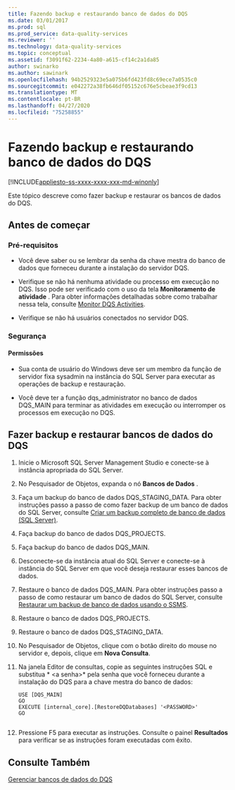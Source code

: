 ```yaml
---
title: Fazendo backup e restaurando banco de dados do DQS
ms.date: 03/01/2017
ms.prod: sql
ms.prod_service: data-quality-services
ms.reviewer: ''
ms.technology: data-quality-services
ms.topic: conceptual
ms.assetid: f3091f62-2234-4a80-a615-cf14c2a1da85
author: swinarko
ms.author: sawinark
ms.openlocfilehash: 94b2529323e5a075b6fd423fd8c69ece7a0535c0
ms.sourcegitcommit: e042272a38fb646df05152c676e5cbeae3f9cd13
ms.translationtype: MT
ms.contentlocale: pt-BR
ms.lasthandoff: 04/27/2020
ms.locfileid: "75258855"
---
```

# <a name="backing-up-and-restoring-dqs-databases"></a>Fazendo backup e restaurando banco de dados do DQS

[!INCLUDE[appliesto-ss-xxxx-xxxx-xxx-md-winonly](../includes/appliesto-ss-xxxx-xxxx-xxx-md-winonly.md)]

  Este tópico descreve como fazer backup e restaurar os bancos de dados do DQS.  
  
##  <a name="before-you-begin"></a><a name="BeforeYouBegin"></a> Antes de começar  
  
###  <a name="prerequisites"></a><a name="Prerequisites"></a> Pré-requisitos  
  
-   Você deve saber ou se lembrar da senha da chave mestra do banco de dados que forneceu durante a instalação do servidor DQS.  
  
-   Verifique se não há nenhuma atividade ou processo em execução no DQS. Isso pode ser verificado com o uso da tela **Monitoramento de atividade** . Para obter informações detalhadas sobre como trabalhar nessa tela, consulte [Monitor DQS Activities](../data-quality-services/monitor-dqs-activities.md).  
  
-   Verifique se não há usuários conectados no servidor DQS.  
  
###  <a name="security"></a><a name="Security"></a> Segurança  
  
####  <a name="permissions"></a><a name="Permissions"></a> Permissões  
  
-   Sua conta de usuário do Windows deve ser um membro da função de servidor fixa sysadmin na instância do SQL Server para executar as operações de backup e restauração.  
  
-   Você deve ter a função dqs_administrator no banco de dados DQS_MAIN para terminar as atividades em execução ou interromper os processos em execução no DQS.  
  
##  <a name="backup-and-restore-dqs-databases"></a><a name="BackupRestore"></a>Fazer backup e restaurar bancos de dados do DQS  
  
1.  Inicie o Microsoft SQL Server Management Studio e conecte-se à instância apropriada do SQL Server.  
  
2.  No Pesquisador de Objetos, expanda o nó **Bancos de Dados** .  
  
3.  Faça um backup do banco de dados DQS_STAGING_DATA. Para obter instruções passo a passo de como fazer backup de um banco de dados do SQL Server, consulte [Criar um backup completo de banco de dados &#40;SQL Server&#41;](../relational-databases/backup-restore/create-a-full-database-backup-sql-server.md).  
  
4.  Faça backup do banco de dados DQS_PROJECTS.  
  
5.  Faça backup do banco de dados DQS_MAIN.  
  
6.  Desconecte-se da instância atual do SQL Server e conecte-se à instância do SQL Server em que você deseja restaurar esses bancos de dados.  
  
7.  Restaure o banco de dados DQS_MAIN. Para obter instruções passo a passo de como restaurar um banco de dados do SQL Server, consulte [Restaurar um backup de banco de dados usando o SSMS](../relational-databases/backup-restore/restore-a-database-backup-using-ssms.md).  
  
8.  Restaure o banco de dados DQS_PROJECTS.  
  
9. Restaure o banco de dados DQS_STAGING_DATA.  
  
10. No Pesquisador de Objetos, clique com o botão direito do mouse no servidor e, depois, clique em **Nova Consulta**.  
  
11. Na janela Editor de consultas, copie as seguintes instruções SQL e substitua * \<a senha>* pela senha que você forneceu durante a instalação do DQS para a chave mestra do banco de dados:  
  
    ```  
    USE [DQS_MAIN]  
    GO  
    EXECUTE [internal_core].[RestoreDQDatabases] '<PASSWORD>'  
    GO  
  
    ```  
  
12. Pressione F5 para executar as instruções. Consulte o painel **Resultados** para verificar se as instruções foram executadas com êxito.  
  
## <a name="see-also"></a>Consulte Também  
 [Gerenciar bancos de dados do DQS](../data-quality-services/manage-dqs-databases.md)  
  
  
